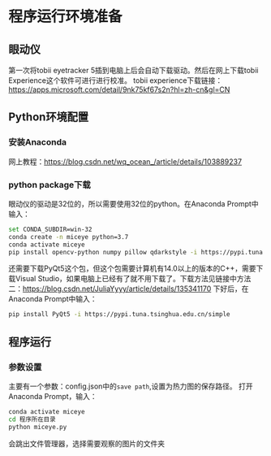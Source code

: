 # 程序运行环境准备
## 眼动仪
第一次将tobii eyetracker 5插到电脑上后会自动下载驱动。然后在网上下载tobii Experience这个软件可进行进行校准。
tobii experience下载链接：https://apps.microsoft.com/detail/9nk75kf67s2n?hl=zh-cn&gl=CN
## Python环境配置
### 安装Anaconda
网上教程：https://blog.csdn.net/wq_ocean_/article/details/103889237
### python package下载
眼动仪的驱动是32位的，所以需要使用32位的python。在Anaconda Prompt中输入：
```bash
set CONDA_SUBDIR=win-32 
conda create -n miceye python=3.7
conda activate miceye
pip install opencv-python numpy pillow qdarkstyle -i https://pypi.tuna.tsinghua.edu.cn/simple
```
还需要下载PyQt5这个包，但这个包需要计算机有14.0以上的版本的C++，需要下载Visual Studio，如果电脑上已经有了就不用下载了。下载方法见链接中方法二：https://blog.csdn.net/JuliaYyyy/article/details/135341170
下好后，在Anaconda Prompt中输入：
```bash
pip install PyQt5 -i https://pypi.tuna.tsinghua.edu.cn/simple
```

## 程序运行
### 参数设置
主要有一个参数：config.json中的`save path`,设置为热力图的保存路径。
打开Anaconda Prompt，输入：
```bash
conda activate miceye
cd 程序所在目录
python miceye.py
```
会跳出文件管理器，选择需要观察的图片的文件夹